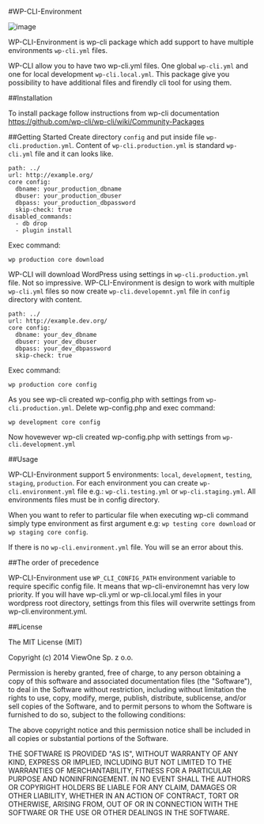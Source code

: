 #WP-CLI-Environment


![image](http://img.shields.io/travis/viewone/wp-cli-environment.svg)

WP-CLI-Environment is wp-cli package which add support to have multiple environments `wp-cli.yml` files.

WP-CLI allow you to have two wp-cli.yml files. One global `wp-cli.yml` and one for local development `wp-cli.local.yml`. This package give you possibility to have additional files and firendly cli tool for using them.

##Installation

To install package follow instructions from wp-cli documentation https://github.com/wp-cli/wp-cli/wiki/Community-Packages

##Getting Started
Create directory `config` and put inside file `wp-cli.production.yml`. Content of `wp-cli.production.yml` is standard `wp-cli.yml` file and it can looks like.

```
path: ../
url: http://example.org/
core config:
  dbname: your_production_dbname
  dbuser: your_production_dbuser
  dbpass: your_production_dbpassword
  skip-check: true
disabled_commands:
  - db drop
  - plugin install
```

Exec command:

```
wp production core download
```

WP-CLI will download WordPress using settings in `wp-cli.production.yml` file. Not so impressive. WP-CLI-Environment is design to work with multiple `wp-cli.yml` files so now create `wp-cli.developemnt.yml` file in `config` directory with content.

```
path: ../
url: http://example.dev.org/
core config:
  dbname: your_dev_dbname
  dbuser: your_dev_dbuser
  dbpass: your_dev_dbpassword
  skip-check: true
```

Exec command:

```
wp production core config
```
As you see wp-cli created wp-config.php with settings from `wp-cli.production.yml`. Delete wp-config.php and exec command:

```
wp development core config
```
Now hovewever wp-cli created wp-config.php with settings from `wp-cli.development.yml`

##Usage

WP-CLI-Environment support 5 environments: `local`, `development`, `testing`, `staging`, `production`. For each environment you can create `wp-cli.environment.yml` file e.g.: `wp-cli.testing.yml` or `wp-cli.staging.yml`. All environments files must be in config directory.

When you want to refer to particular file when executing wp-cli command simply type environment as first argument e.g: `wp testing core download` or `wp staging core config`.

If there is no `wp-cli.environment.yml` file. You will se an error about this.

##The order of precedence

WP-CLI-Environment use `WP_CLI_CONFIG_PATH` environment variable to require specific config file. It means that wp-cli-environemnt has very low priority. If you will have wp-cli.yml or wp-cli.local.yml files in your wordpress root directory, settings from this files will overwrite settings from wp-cli.environment.yml.

##License

The MIT License (MIT)

Copyright (c) 2014 ViewOne Sp. z o.o.

Permission is hereby granted, free of charge, to any person obtaining a copy
of this software and associated documentation files (the "Software"), to deal
in the Software without restriction, including without limitation the rights
to use, copy, modify, merge, publish, distribute, sublicense, and/or sell
copies of the Software, and to permit persons to whom the Software is
furnished to do so, subject to the following conditions:

The above copyright notice and this permission notice shall be included in
all copies or substantial portions of the Software.

THE SOFTWARE IS PROVIDED "AS IS", WITHOUT WARRANTY OF ANY KIND, EXPRESS OR
IMPLIED, INCLUDING BUT NOT LIMITED TO THE WARRANTIES OF MERCHANTABILITY,
FITNESS FOR A PARTICULAR PURPOSE AND NONINFRINGEMENT. IN NO EVENT SHALL THE
AUTHORS OR COPYRIGHT HOLDERS BE LIABLE FOR ANY CLAIM, DAMAGES OR OTHER
LIABILITY, WHETHER IN AN ACTION OF CONTRACT, TORT OR OTHERWISE, ARISING FROM,
OUT OF OR IN CONNECTION WITH THE SOFTWARE OR THE USE OR OTHER DEALINGS IN
THE SOFTWARE.
